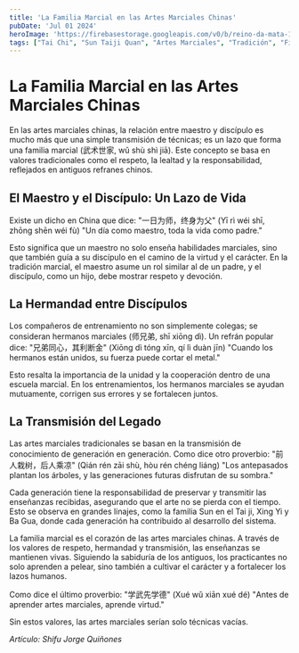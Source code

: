 ```yaml
---
title: 'La Familia Marcial en las Artes Marciales Chinas'
pubDate: 'Jul 01 2024'
heroImage: 'https://firebasestorage.googleapis.com/v0/b/reino-da-mata-160a9.appspot.com/o/tai-chi-blog%2Ffamilia_marchial.webp?alt=media&token=e1b36867-475a-440b-a74f-6415358c1eb2'
tags: ["Tai Chi", "Sun Taiji Quan", "Artes Marciales", "Tradición", "Filosofía"]
---
```


# La Familia Marcial en las Artes Marciales Chinas

En las artes marciales chinas, la relación entre maestro y discípulo es mucho más que una simple transmisión de técnicas; es un lazo que forma una familia marcial (武术世家, wǔ shù shì jiā). 
Este concepto se basa en valores tradicionales como el respeto, la lealtad y la responsabilidad, reflejados en antiguos refranes chinos.

## El Maestro y el Discípulo: Un Lazo de Vida

Existe un dicho en China que dice:
"一日为师，终身为父" (Yī rì wéi shī, zhōng shēn wéi fù)
"Un día como maestro, toda la vida como padre."

Esto significa que un maestro no solo enseña habilidades marciales, sino que también guía a su discípulo en el camino de la virtud y el carácter. En la tradición marcial, el maestro asume un rol similar al de un padre, y el discípulo, como un hijo, debe mostrar respeto y devoción.

## La Hermandad entre Discípulos

Los compañeros de entrenamiento no son simplemente colegas; se consideran hermanos marciales (师兄弟, shī xiōng dì). Un refrán popular dice:
"兄弟同心，其利断金" (Xiōng dì tóng xīn, qí lì duàn jīn)
"Cuando los hermanos están unidos, su fuerza puede cortar el metal."

Esto resalta la importancia de la unidad y la cooperación dentro de una escuela marcial. En los entrenamientos, los hermanos marciales se ayudan mutuamente, corrigen sus errores y se fortalecen juntos.

## La Transmisión del Legado

Las artes marciales tradicionales se basan en la transmisión de conocimiento de generación en generación. Como dice otro proverbio:
"前人栽树，后人乘凉" (Qián rén zāi shù, hòu rén chéng liáng)
"Los antepasados plantan los árboles, y las generaciones futuras disfrutan de su sombra."

Cada generación tiene la responsabilidad de preservar y transmitir las enseñanzas recibidas, asegurando que el arte no se pierda con el tiempo. Esto se observa en grandes linajes, como la familia Sun en el Tai ji, Xing Yi y Ba Gua, donde cada generación ha contribuido al desarrollo del sistema.

La familia marcial es el corazón de las artes marciales chinas. 
A través de los valores de respeto, hermandad y transmisión, las enseñanzas se mantienen vivas. Siguiendo la sabiduría de los antiguos, los practicantes no solo aprenden a pelear, sino también a cultivar el carácter y a fortalecer los lazos humanos.

Como dice el último proverbio:
"学武先学德" (Xué wǔ xiān xué dé)
"Antes de aprender artes marciales, aprende virtud."

Sin estos valores, las artes marciales serían solo técnicas vacías.

*Artículo: Shifu Jorge Quiñones*


